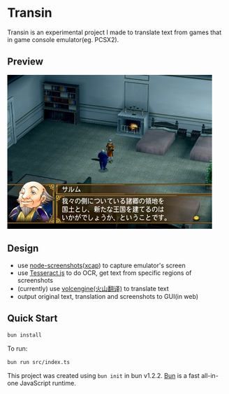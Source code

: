 # Transin

Transin is an experimental project I made to translate text from games that in game console emulator(eg. PCSX2).

## Preview

![Transin UI Preview](demo.jpg)

## Design

- use [node-screenshots](https://github.com/nashaofu/node-screenshots)([xcap](https://github.com/nashaofu/xcap)) to capture emulator's screen
- use [Tesseract.js](https://github.com/naptha/tesseract.js/) to do OCR, get text from specific regions of screenshots
- (currently) use [volcengine(火山翻译)](https://translate.volcengine.com/api) to translate text
- output original text, translation and screenshots to GUI(in web)

## Quick Start

```bash
bun install
```

To run:

```bash
bun run src/index.ts
```

This project was created using `bun init` in bun v1.2.2. [Bun](https://bun.sh) is a fast all-in-one JavaScript runtime.
